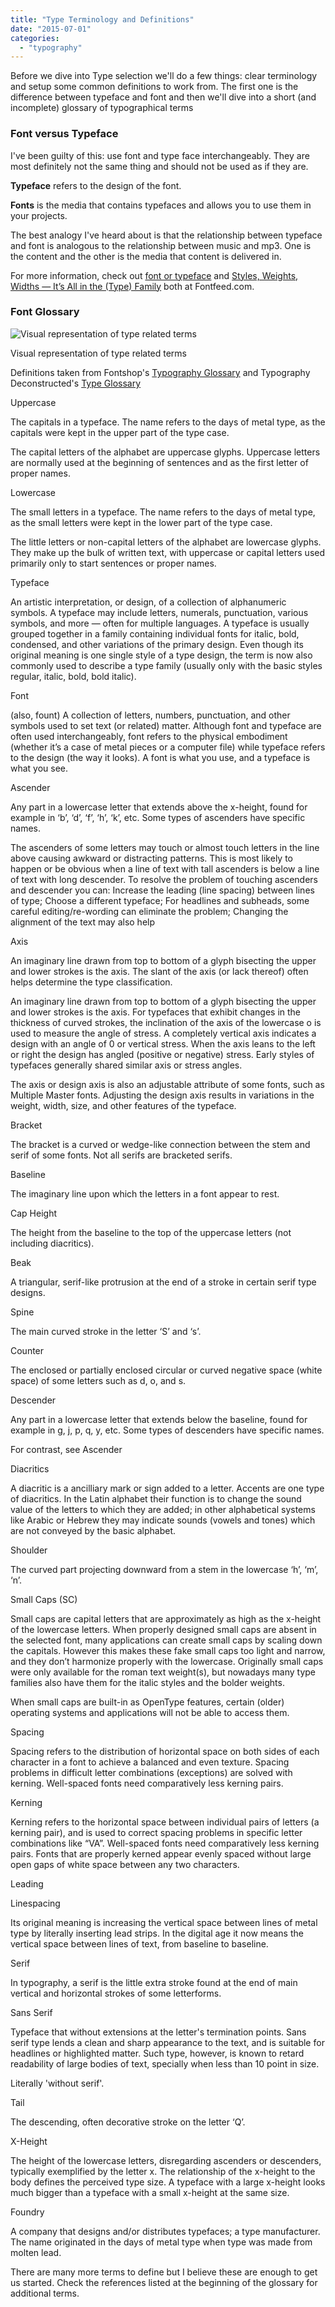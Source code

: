 ```yaml
---
title: "Type Terminology and Definitions"
date: "2015-07-01"
categories: 
  - "typography"
---
```


Before we dive into Type selection we'll do a few things: clear terminology and setup some common definitions to work from. The first one is the difference between typeface and font and then we'll dive into a short (and incomplete) glossary of typographical terms

### Font versus Typeface

I've been guilty of this: use font and type face interchangeably. They are most definitely not the same thing and should not be used as if they are.

**Typeface** refers to the design of the font.

**Fonts** is the media that contains typefaces and allows you to use them in your projects.

The best analogy I've heard about is that the relationship between typeface and font is analogous to the relationship between music and mp3. One is the content and the other is the media that content is delivered in.

For more information, check out [font or typeface](http://fontfeed.com/archives/font-or-typeface/) and [Styles, Weights, Widths — It’s All in the (Type) Family](http://fontfeed.com/archives/styles-weights-widths-it%E2%80%99s-all-in-the-type-family/) both at Fontfeed.com.

### Font Glossary

![Visual representation of type related terms](//publishing-project.rivendellweb.net/wp-content/uploads/2015/06/font-terms.png)

Visual representation of type related terms

Definitions taken from Fontshop's [Typography Glossary](https://www.fontshop.com/glossary) and Typography Deconstructed's [Type Glossary](http://www.typographydeconstructed.com/category/type-glossary/)

Uppercase

The capitals in a typeface. The name refers to the days of metal type, as the capitals were kept in the upper part of the type case.

The capital letters of the alphabet are uppercase glyphs. Uppercase letters are normally used at the beginning of sentences and as the first letter of proper names.

Lowercase

The small letters in a typeface. The name refers to the days of metal type, as the small letters were kept in the lower part of the type case.

The little letters or non-capital letters of the alphabet are lowercase glyphs. They make up the bulk of written text, with uppercase or capital letters used primarily only to start sentences or proper names.

Typeface

An artistic interpretation, or design, of a collection of alphanumeric symbols. A typeface may include letters, numerals, punctuation, various symbols, and more — often for multiple languages. A typeface is usually grouped together in a family containing individual fonts for italic, bold, condensed, and other variations of the primary design. Even though its original meaning is one single style of a type design, the term is now also commonly used to describe a type family (usually only with the basic styles regular, italic, bold, bold italic).

Font

(also, fount) A collection of letters, numbers, punctuation, and other symbols used to set text (or related) matter. Although font and typeface are often used interchangeably, font refers to the physical embodiment (whether it’s a case of metal pieces or a computer file) while typeface refers to the design (the way it looks). A font is what you use, and a typeface is what you see.

Ascender

Any part in a lowercase letter that extends above the x-height, found for example in ‘b’, ‘d’, ‘f’, ‘h’, ‘k’, etc. Some types of ascenders have specific names.

The ascenders of some letters may touch or almost touch letters in the line above causing awkward or distracting patterns. This is most likely to happen or be obvious when a line of text with tall ascenders is below a line of text with long descender. To resolve the problem of touching ascenders and descender you can: Increase the leading (line spacing) between lines of type; Choose a different typeface; For headlines and subheads, some careful editing/re-wording can eliminate the problem; Changing the alignment of the text may also help

Axis

An imaginary line drawn from top to bottom of a glyph bisecting the upper and lower strokes is the axis. The slant of the axis (or lack thereof) often helps determine the type classification.

An imaginary line drawn from top to bottom of a glyph bisecting the upper and lower strokes is the axis. For typefaces that exhibit changes in the thickness of curved strokes, the inclination of the axis of the lowercase o is used to measure the angle of stress. A completely vertical axis indicates a design with an angle of 0 or vertical stress. When the axis leans to the left or right the design has angled (positive or negative) stress. Early styles of typefaces generally shared similar axis or stress angles.

The axis or design axis is also an adjustable attribute of some fonts, such as Multiple Master fonts. Adjusting the design axis results in variations in the weight, width, size, and other features of the typeface.

Bracket

The bracket is a curved or wedge-like connection between the stem and serif of some fonts. Not all serifs are bracketed serifs.

Baseline

The imaginary line upon which the letters in a font appear to rest.

Cap Height

The height from the baseline to the top of the uppercase letters (not including diacritics).

Beak

A triangular, serif-like protrusion at the end of a stroke in certain serif type designs.

Spine

The main curved stroke in the letter ‘S’ and ‘s’.

Counter

The enclosed or partially enclosed circular or curved negative space (white space) of some letters such as d, o, and s.

Descender

Any part in a lowercase letter that extends below the baseline, found for example in g, j, p, q, y, etc. Some types of descenders have specific names.

For contrast, see Ascender

Diacritics

A diacritic is a ancilliary mark or sign added to a letter. Accents are one type of diacritics. In the Latin alphabet their function is to change the sound value of the letters to which they are added; in other alphabetical systems like Arabic or Hebrew they may indicate sounds (vowels and tones) which are not conveyed by the basic alphabet.

Shoulder

The curved part projecting downward from a stem in the lowercase ‘h’, ‘m’, ‘n’.

Small Caps (SC)

Small caps are capital letters that are approximately as high as the x-height of the lowercase letters. When properly designed small caps are absent in the selected font, many applications can create small caps by scaling down the capitals. However this makes these fake small caps too light and narrow, and they don’t harmonize properly with the lowercase. Originally small caps were only available for the roman text weight(s), but nowadays many type families also have them for the italic styles and the bolder weights.

When small caps are built-in as OpenType features, certain (older) operating systems and applications will not be able to access them.

Spacing

Spacing refers to the distribution of horizontal space on both sides of each character in a font to achieve a balanced and even texture. Spacing problems in difficult letter combinations (exceptions) are solved with kerning. Well-spaced fonts need comparatively less kerning pairs.

Kerning

Kerning refers to the horizontal space between individual pairs of letters (a kerning pair), and is used to correct spacing problems in specific letter combinations like “VA”. Well-spaced fonts need comparatively less kerning pairs. Fonts that are properly kerned appear evenly spaced without large open gaps of white space between any two characters.

Leading

Linespacing

Its original meaning is increasing the vertical space between lines of metal type by literally inserting lead strips. In the digital age it now means the vertical space between lines of text, from baseline to baseline.

Serif

In typography, a serif is the little extra stroke found at the end of main vertical and horizontal strokes of some letterforms.

Sans Serif

Typeface that without extensions at the letter's termination points. Sans serif type lends a clean and sharp appearance to the text, and is suitable for headlines or highlighted matter. Such type, however, is known to retard readability of large bodies of text, specially when less than 10 point in size.

Literally 'without serif'.

Tail

The descending, often decorative stroke on the letter ‘Q’.

X-Height

The height of the lowercase letters, disregarding ascenders or descenders, typically exemplified by the letter x. The relationship of the x-height to the body defines the perceived type size. A typeface with a large x-height looks much bigger than a typeface with a small x-height at the same size.

Foundry

A company that designs and/or distributes typefaces; a type manufacturer. The name originated in the days of metal type when type was made from molten lead.

There are many more terms to define but I believe these are enough to get us started. Check the references listed at the beginning of the glossary for additional terms.
